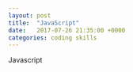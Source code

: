 ```yaml
---
layout: post
title:  "JavaScript"
date:   2017-07-26 21:35:00 +0000
categories: coding skills
---
```

Javascript